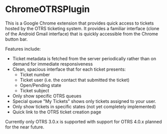 ChromeOTRSPlugin
================
This is a Google Chrome extension that provides quick access to tickets hosted
by the OTRS ticketing system.  It provides a familiar interface (clone of the
Android Gmail interface) that is quickly accessible from the Chrome button bar.

Features include:
  * Ticket metadata is fetched from the server periodically rather than on
    demand for immediate responsiveness
  * Clean, spacious interface that for each ticket presents:
    * Ticket number
    * Ticket user (i.e. the contact that submitted the ticket)
    * Open/Pending state
    * Ticket subject
  * Only show specific OTRS queues
  * Special queue "My Tickets" shows only tickets assigned to your user.
  * Only show tickets in specific states (not yet completely implemented)
  * Quick link to the OTRS ticket creation page

Currently only OTRS 3.0.x is supported with support for OTRS 4.0.x planned for
the near future.